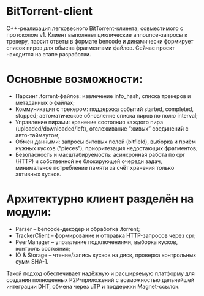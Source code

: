 # BitTorrent-client

C++-реализация легковесного BitTorrent-клиента, совместимого с протоколом v1. Клиент выполняет циклические announce-запросы к трекеру, парсит ответы в формате bencode и динамически формирует список пиров для обмена фрагментами файлов. Сейчас проект находится на этапе разработки.

# Основные возможности:

* Парсинг .torrent-файлов: извлечение info_hash, списка трекеров и метаданных о файлах;
* Коммуникация с трекером: поддержка событий started, completed, stopped; автоматическое обновление списка пиров по полю interval;
* Управление пирами: хранение состояния каждого пира (uploaded/downloaded/left), отслеживание “живых” соединений с авто-таймаутом;
* Обмен данными: запросы битовых полей (bitfield), выборка и приём нужных кусков (“pieces”), приоритезация недостающих фрагментов;
* Безопасность и масштабируемость: асинхронная работа по cpr (HTTP) и собственной не блокирующей очереди задач, минимальное потребление памяти за счёт хранения только активных кусков.

# Архитектурно клиент разделён на модули:

- Parser – bencode-декодер и обработка .torrent;
- TrackerClient – формирование и отправка HTTP-запросов через cpr;
- PeerManager – управление подключениями, выборка кусков, контроль состояния;
- IO & Storage – чтение/запись кусков на диск, проверка контрольных сумм SHA-1.

Такой подход обеспечивает надёжную и расширяемую платформу для создания полноценных P2P-приложений с возможностью дальнейшей интеграции DHT, обмена через uTP и поддержки Magnet-ссылок.
